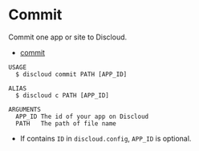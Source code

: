 # Commit

Commit one app or site to Discloud.

* [commit](#commit)

```sh-session
USAGE
  $ discloud commit PATH [APP_ID]

ALIAS
  $ discloud c PATH [APP_ID]

ARGUMENTS
  APP_ID The id of your app on Discloud
  PATH   The path of file name
```

* If contains `ID` in `discloud.config`, `APP_ID` is optional.

